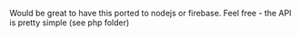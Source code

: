 Would be great to have this ported to nodejs or firebase. Feel free - the API is pretty simple (see php folder)